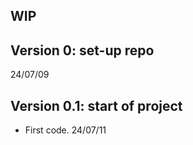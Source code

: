 ## WIP

## Version 0: set-up repo

24/07/09

## Version 0.1: start of project

* First code. 24/07/11